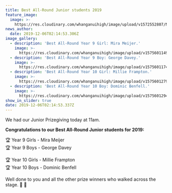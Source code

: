 ```yaml
---
title: Best All-Round Junior students 2019
feature_image:
  image: >-
    https://res.cloudinary.com/whanganuihigh/image/upload/v1572552807/News/GREEN_WHS_HEADER.jpg
news_author:
  date: 2019-12-06T02:14:53.306Z
image_gallery:
  - description: 'Best All-Round Year 9 Girl: Mira Meijer.'
    image: >-
      https://res.cloudinary.com/whanganuihigh/image/upload/v1575601149/News/Mira_Meijer.jpg
  - description: 'Best All-Round Year 9 Boy: George Davey.'
    image: >-
      https://res.cloudinary.com/whanganuihigh/image/upload/v1575601174/News/George_Davey.jpg
  - description: 'Best All-Round Year 10 Girl: Millie Frampton.'
    image: >-
      https://res.cloudinary.com/whanganuihigh/image/upload/v1575601279/News/Millie_Frampton.jpg
  - description: 'Best All-Round Year 10 Boy: Dominic Benfell.'
    image: >-
      https://res.cloudinary.com/whanganuihigh/image/upload/v1575601294/News/Dominic_Benfell.jpg
show_in_slider: true
date: 2019-12-06T02:14:53.337Z
---
```

We had our Junior Prizegiving today at 11am.

**Congratulations to our Best All-Round Junior students for 2019:**

🏆   Year 9 Girls - Mira Meijer  
🏆   Year 9 Boys - George Davey

🏆   Year 10 Girls - Millie Frampton  
🏆   Year 10 Boys - Dominic Benfell

Well done to you and all the other prize winners who walked across the stage.  👏 👏
